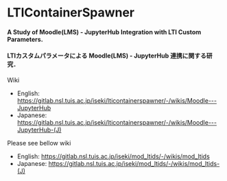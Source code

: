 # LTIContainerSpawner

#### A Study of Moodle(LMS) - JupyterHub Integration with LTI Custom Parameters.
#### LTIカスタムパラメータによる Moodle(LMS) - JupyterHub 連携に関する研究．

Wiki
- English:  https://gitlab.nsl.tuis.ac.jp/iseki/lticontainerspawner/-/wikis/Moodle---JupyterHub
- Japanese: https://gitlab.nsl.tuis.ac.jp/iseki/lticontainerspawner/-/wikis/Moodle---JupyterHub-(J)

Please see bellow wiki 
- English:  https://gitlab.nsl.tuis.ac.jp/iseki/mod_ltids/-/wikis/mod_ltids
- Japanese: https://gitlab.nsl.tuis.ac.jp/iseki/mod_ltids/-/wikis/mod_ltids-(J)
